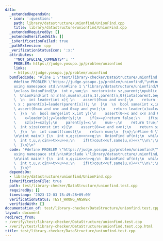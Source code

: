 ```yaml
---
data:
  _extendedDependsOn:
  - icon: ':question:'
    path: library/datastructure/unionfind/UnionFind.cpp
    title: library/datastructure/unionfind/UnionFind.cpp
  _extendedRequiredBy: []
  _extendedVerifiedWith: []
  _isVerificationFailed: true
  _pathExtension: cpp
  _verificationStatusIcon: ':x:'
  attributes:
    '*NOT_SPECIAL_COMMENTS*': ''
    PROBLEM: https://judge.yosupo.jp/problem/unionfind
    links:
    - https://judge.yosupo.jp/problem/unionfind
  bundledCode: "#line 1 \"test/library-checker/DataStructure/unionfind.test.cpp\"\n\
    #define PROBLEM \"https://judge.yosupo.jp/problem/unionfind\"\n#include <bits/stdc++.h>\n\
    using namespace std;\n\n#line 1 \"library/datastructure/unionfind/UnionFind.cpp\"\
    \nclass UnionFind{\n  int n,num;\n  vector<int> sz,parent;\npublic:\n  UnionFind()=default;\n\
    \  UnionFind(int n):n(n),num(n),sz(n,1),parent(n,0){iota(parent.begin(),parent.end(),0);}\n\
    \  \n  int leader(int x){ \n    assert(0<=x and x<n);\n    return (x==parent[x]?\
    \ x : parent[x]=leader(parent[x])); \n  }\n  \n  bool same(int x,int y){\n   \
    \ assert(0<=x and x<n and 0<=y and y<n);\n    return leader(x)==leader(y); \n\
    \  }\n  \n  bool merge(int x,int y){\n    assert(0<=x and x<n and 0<=y and y<n);\n\
    \    x=leader(x);y=leader(y);\n    if(x==y)return false;\n    if(sz[x]<sz[y])swap(x,y);\n\
    \    sz[x]+=sz[y];\n    parent[y]=x;\n    num--;\n    return true;\n  }\n  \n\
    \  int size(const int x){\n    assert(0<=x and x<n);\n    return sz[leader(x)];\n\
    \  }\n  \n  int count()const{\n    return num;\n  }\n};\n#line 6 \"test/library-checker/DataStructure/unionfind.test.cpp\"\
    \n\nint main() {\n  int n,q;cin>>n>>q;\n  UnionFind uf(n);\n  while(q--){\n  \
    \  int t,u,v;cin>>t>>u>>v;\n    if(t)cout<<uf.same(u,v)<<\"\\n\";\n    else uf.merge(u,v);\n\
    \  }\n}\n"
  code: "#define PROBLEM \"https://judge.yosupo.jp/problem/unionfind\"\n#include <bits/stdc++.h>\n\
    using namespace std;\n\n#include \"library/datastructure/unionfind/UnionFind.cpp\"\
    \n\nint main() {\n  int n,q;cin>>n>>q;\n  UnionFind uf(n);\n  while(q--){\n  \
    \  int t,u,v;cin>>t>>u>>v;\n    if(t)cout<<uf.same(u,v)<<\"\\n\";\n    else uf.merge(u,v);\n\
    \  }\n}"
  dependsOn:
  - library/datastructure/unionfind/UnionFind.cpp
  isVerificationFile: true
  path: test/library-checker/DataStructure/unionfind.test.cpp
  requiredBy: []
  timestamp: '2023-12-03 15:49:28+09:00'
  verificationStatus: TEST_WRONG_ANSWER
  verifiedWith: []
documentation_of: test/library-checker/DataStructure/unionfind.test.cpp
layout: document
redirect_from:
- /verify/test/library-checker/DataStructure/unionfind.test.cpp
- /verify/test/library-checker/DataStructure/unionfind.test.cpp.html
title: test/library-checker/DataStructure/unionfind.test.cpp
---
```


